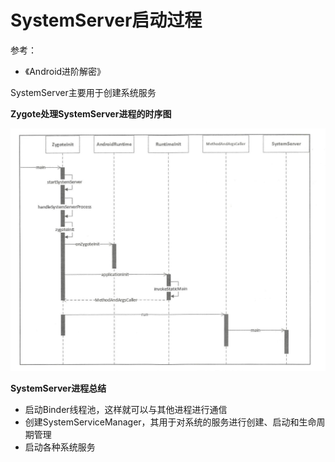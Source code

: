 # SystemServer启动过程

参考：

+ 《Android进阶解密》



SystemServer主要用于创建系统服务

**Zygote处理SystemServer进程的时序图**

![048](https://github.com/winfredzen/Android-Basic/blob/master/Framework/images/048.png)



**SystemServer进程总结**

+ 启动Binder线程池，这样就可以与其他进程进行通信
+ 创建SystemServiceManager，其用于对系统的服务进行创建、启动和生命周期管理
+ 启动各种系统服务



